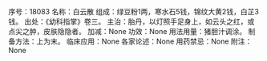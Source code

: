 序号：18083
名称：白云散
组成：绿豆粉1两，寒水石5钱，锦纹大黄2钱，白芷3钱。
出处：《幼科指掌》卷三。
主治：胎丹，以灯照手足身上，如云头之红，或点尖之肿，皮肤隐隐者。
加减：None
功效：None
用法用量：猪胆汁调涂。
制备方法：上为末。
临床应用：None
各家论述：None
用药禁忌：None
附注：None
